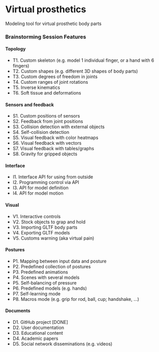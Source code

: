 # Virtual prosthetics
Modeling tool for virtual prosthetic body parts

### Brainstorming Session Features

#### Topology
* T1. Custom skeleton (e.g. model 1 individual finger, or a hand with 6 fingers)
* T2. Custom shapes (e.g. different 3D shapes of body parts)
* T3. Custom degrees of freedom in joints
* T4. Custom ranges of joint rotations
* T5. Inverse kinematics
* T6. Soft tissue and deformations

#### Sensors and feedback
* S1. Custom positions of sensors
* S2. Feedback from joint positions
* S3. Collision detection with external objects
* S4. Self-collision detection
* S5. Visual feedback with color heatmaps
* S6. Visual feedback with vectors
* S7. Visual feedback with tables/graphs
* S8. Gravity for gripped objects

#### Interface
* I1. Interface API for using from outside
* I2. Programming control via API
* I3. API for model definition
* I4. API for model motion

#### Visual
* V1. Interactive controls
* V2. Stock objects to grap and hold
* V3. Importing GLTF body parts
* V4. Exporting GLTF models
* V5. Customs warning (aka virtual pain)

#### Postures
* P1. Mapping between input data and posture
* P2. Predefined collection of postures
* P3. Predefined animations
* P4. Scenes with several models
* P5. Self-balancing of pressure
* P6. Predefined models (e.g. hands)
* P7. Self-learning mode
* P8. Macros mode (e.g. grip for rod, ball, cup; handshake, ...)

#### Documents
* D1. GitHub project [DONE]
* D2. User documentation
* D3. Educational content
* D4. Academic papers
* D5. Social network disseminations (e.g. videos)
